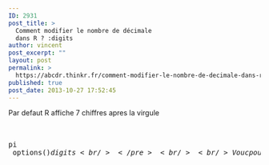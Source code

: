 ```yaml
---
ID: 2931
post_title: >
  Comment modifier le nombre de décimale
  dans R ? :digits
author: vincent
post_excerpt: ""
layout: post
permalink: >
  https://abcdr.thinkr.fr/comment-modifier-le-nombre-de-decimale-dans-r-digits-2/
published: true
post_date: 2013-10-27 17:52:45
---
```

Par defaut R affiche 7 chiffres apres la virgule<br /><br /> <pre><br />pi<br /> options()$digits <br /> </pre> <br /><br />Vouc pouvez modifier cela soit de maniere ponctuelle soit en adaptant les options de R<br /><br /> <pre><br /> print(pi,digits=11) <br /> options(digits=8) <br />pi<br /> options()$digits <br /></pre>